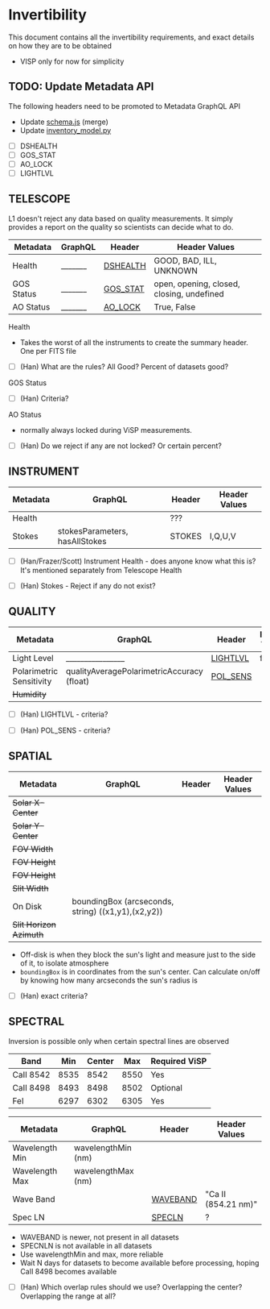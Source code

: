 Invertibility
=============

This document contains all the invertibility requirements, and exact details on how they are to be obtained
* VISP only for now for simplicity

TODO: Update Metadata API
-------------------------
The following headers need to be promoted to Metadata GraphQL API
* Update [schema.js](https://bitbucket.org/dkistdc/metadata-store-object-inventory-db/src/master/deploy/full/schema.js) (merge)
* Update [inventory_model.py](https://bitbucket.org/dkistdc/metadata-graphql-api/src/d6a5ad47d7f01776ea1eabd47c96f30fdd94ea6d/metadata_graphql_api/inventory/inventory_model.py?at=strawberry)
- [ ] DSHEALTH
- [ ] GOS_STAT
- [ ] AO_LOCK
- [ ] LIGHTLVL

TELESCOPE
---------

L1 doesn't reject any data based on quality measurements. It simply provides a report on the quality so scientists can decide what to do.

| Metadata | GraphQL | Header | Header Values |
| -------- | ------- | ------ | ------------- |
| Health     | _______  | [DSHEALTH](https://tinyurl.com/dkist-spec-214#dkist-operations-keywords) | GOOD, BAD, ILL, UNKNOWN |
| GOS Status | _______  | [GOS_STAT](https://tinyurl.com/dkist-spec-214#polarization-analysis-and-calibration-keywords) | open, opening, closed, closing, undefined |
| AO Status | _______  | [AO_LOCK](https://tinyurl.com/dkist-spec-213#adaptive-optics-keywords) | True, False |


Health
- Takes the worst of all the instruments to create the summary header. One per FITS file
- [ ] (Han) What are the rules? All Good? Percent of datasets good?

GOS Status
- [ ] (Han) Criteria?

AO Status
- normally always locked during ViSP measurements. 
- [ ] (Han) Do we reject if any are not locked? Or certain percent?

INSTRUMENT
----------

| Metadata | GraphQL | Header | Header Values |
| -------- | ------- | ------ | ------------- |
| Health   |         | ???    |               |
| Stokes   | stokesParameters, hasAllStokes | STOKES | I,Q,U,V |

- [ ] (Han/Frazer/Scott) Instrument Health - does anyone know what this is? It's mentioned separately from Telescope Health
- [ ] (Han) Stokes - Reject if any do not exist?


QUALITY
-------

| Metadata | GraphQL | Header | Header Values |
| -------- | ------- | ------ | ------------- |
| Light Level | ________________ | [LIGHTLVL](https://tinyurl.com/dkist-spec-214#dkist-operations-keywords) | float |
| Polarimetric Sensitivity | qualityAveragePolarimetricAccuracy (float) | [POL_SENS](https://tinyurl.com/dkist-spec-214#polarization-analysis-and-calibration-keywords) |  |
| ~~Humidity~~ |  |  |  |

- [ ] (Han) LIGHTLVL - criteria?
- [ ] (Han) POL_SENS - criteria?


SPATIAL
-------

| Metadata       | GraphQL | Header | Header Values |
| -------------- | ------- | ------ | ------------- |
| ~~Solar X-Center~~ |         |        |               |
| ~~Solar Y-Center~~ |         |        |               |
| ~~FOV Width~~ |         |        |               |
| ~~FOV Height~~ |         |        |               |
| ~~FOV Height~~ |         |        |               |
| ~~Slit Width~~ |         |        |               |
| On Disk        | boundingBox (arcseconds, string) ((x1,y1),(x2,y2)) |        |               |
| ~~Slit Horizon Azimuth~~ |         |        |               |

- Off-disk is when they block the sun's light and measure just to the side of it, to isolate atmosphere
- `boundingBox` is in coordinates from the sun's center. Can calculate on/off by knowing how many arcseconds the sun's radius is
- [ ] (Han) exact criteria?



SPECTRAL
--------

Inversion is possible only when certain spectral lines are observed

| Band      | Min  | Center | Max  | Required ViSP |
| ----------| ---- | ------ | ---- | ------------- |
| CaII 8542 | 8535 | 8542   | 8550 | Yes
| CaII 8498 | 8493 | 8498   | 8502 | Optional
| FeI       | 6297 | 6302   | 6305 | Yes

| Metadata       | GraphQL | Header | Header Values |
| -------------- | ------- | ------ | ------------- |
| Wavelength Min | wavelengthMin (nm) |        |               |
| Wavelength Max | wavelengthMax (nm) |        |               |
| Wave Band  |  | [WAVEBAND](https://tinyurl.com/dkist-spec-214#dataset-keywords) | "Ca II (854.21 nm)" |
| Spec LN  |  | [SPECLN<sl>](https://tinyurl.com/dkist-spec-214#datacenter-keywords) | ? |



- WAVEBAND is newer, not present in all datasets
- SPECNLN is not available in all datasets
- Use wavelengthMin and max, more reliable
- Wait N days for datasets to become available before processing, hoping CaII 8498 becomes available
- [ ] (Han) Which overlap rules should we use? Overlapping the center? Overlapping the range at all?




[spec_214]: https://tinyurl.com/dkist-spec-214
